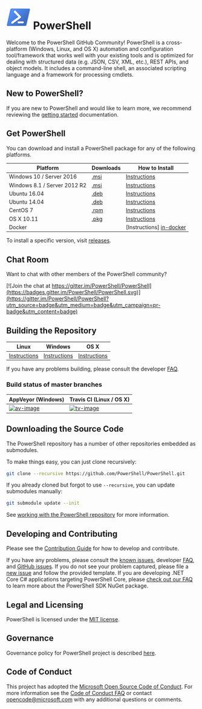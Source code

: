 ![logo][] PowerShell
====================

Welcome to the PowerShell GitHub Community!
PowerShell is a cross-platform (Windows, Linux, and OS X) automation and configuration tool/framework that works well with your existing tools and is optimized for dealing with structured data (e.g. JSON, CSV, XML, etc.), REST APIs, and object models.
It includes a command-line shell, an associated scripting language and a framework for processing cmdlets. 


[logo]: assets/Powershell_64.png

New to PowerShell?
------------------

If you are new to PowerShell and would like to learn more, we recommend reviewing the [getting started][] documentation.

[getting started]: docs/learning-powershell

Get PowerShell
--------------

You can download and install a PowerShell package for any of the following platforms.

| Platform                       | Downloads              | How to Install                |
| ------------------------------ | ---------------------- | ----------------------------- |
| Windows 10 / Server 2016       | [.msi][rl-windows10]   | [Instructions][in-windows]    |
| Windows 8.1 / Server 2012 R2   | [.msi][rl-windows81]   | [Instructions][in-windows]    |
| Ubuntu 16.04                   | [.deb][rl-ubuntu16]    | [Instructions][in-ubuntu16]   |
| Ubuntu 14.04                   | [.deb][rl-ubuntu14]    | [Instructions][in-ubuntu14]   |
| CentOS 7                       | [.rpm][rl-centos]      | [Instructions][in-centos]     |
| OS X 10.11                     | [.pkg][rl-osx]         | [Instructions][in-osx]        |
| Docker                         |                        | [Instructions] [in-docker]    |

[rl-windows10]: https://github.com/PowerShell/PowerShell/releases/download/v6.0.0-alpha.9/PowerShell_6.0.0.9-alpha.9-win10-x64.msi
[rl-windows81]: https://github.com/PowerShell/PowerShell/releases/download/v6.0.0-alpha.9/PowerShell_6.0.0.9-alpha.9-win81-x64.msi
[rl-ubuntu16]: https://github.com/PowerShell/PowerShell/releases/download/v6.0.0-alpha.9/powershell_6.0.0-alpha.9-1ubuntu1.16.04.1_amd64.deb
[rl-ubuntu14]: https://github.com/PowerShell/PowerShell/releases/download/v6.0.0-alpha.9/powershell_6.0.0-alpha.9-1ubuntu1.14.04.1_amd64.deb
[rl-centos]: https://github.com/PowerShell/PowerShell/releases/download/v6.0.0-alpha.9/powershell-6.0.0_alpha.9-1.el7.centos.x86_64.rpm
[rl-osx]: https://github.com/PowerShell/PowerShell/releases/download/v6.0.0-alpha.9/powershell-6.0.0-alpha.9.pkg

[installation]: docs/installation
[in-windows]: docs/installation/windows.md#msi
[in-ubuntu14]: docs/installation/linux.md#ubuntu-1404
[in-ubuntu16]: docs/installation/linux.md#ubuntu-1604
[in-centos]: docs/installation/linux.md#centos-7
[in-osx]: docs/installation/linux.md#os-x-1011
[in-docker]: docs/installation/docker.md

To install a specific version, visit [releases](https://github.com/PowerShell/PowerShell/releases).

Chat Room
---------

Want to chat with other members of the PowerShell community?

[![Join the chat at https://gitter.im/PowerShell/PowerShell](https://badges.gitter.im/PowerShell/PowerShell.svg)](https://gitter.im/PowerShell/PowerShell?utm_source=badge&utm_medium=badge&utm_campaign=pr-badge&utm_content=badge)

Building the Repository
-----------------------

| Linux                    | Windows                    | OS X                   |
|--------------------------|----------------------------|------------------------|
| [Instructions][bd-linux] | [Instructions][bd-windows] | [Instructions][bd-osx] |

If you have any problems building, please consult the developer [FAQ][].

### Build status of master branches

| AppVeyor (Windows)       | Travis CI (Linux / OS X) |
|--------------------------|--------------------------|
| [![av-image][]][av-site] | [![tv-image][]][tv-site] |

[bd-linux]: docs/building/linux.md
[bd-windows]: docs/building/windows-core.md
[bd-osx]: docs/building/osx.md

[FAQ]: docs/FAQ.md

[tv-image]: https://travis-ci.org/PowerShell/PowerShell.svg?branch=master
[tv-site]: https://travis-ci.org/PowerShell/PowerShell/branches
[av-image]: https://ci.appveyor.com/api/projects/status/nsng9iobwa895f98/branch/master?svg=true
[av-site]: https://ci.appveyor.com/project/PowerShell/powershell

Downloading the Source Code
---------------------------

The PowerShell repository has a number of other repositories embedded as submodules.

To make things easy, you can just clone recursively:

```sh
git clone --recursive https://github.com/PowerShell/PowerShell.git
```

If you already cloned but forgot to use `--recursive`, you can update submodules manually:

```sh
git submodule update --init
```

See [working with the PowerShell repository](docs/git) for more information.

Developing and Contributing
--------------------------

Please see the [Contribution Guide][] for how to develop and contribute.

If you have any problems, please consult the [known issues][], developer [FAQ][], and [GitHub issues][].
If you do not see your problem captured, please file a [new issue][] and follow the provided template.
If you are developing .NET Core C# applications targeting PowerShell Core, please [check out our FAQ][] to learn more about the PowerShell SDK NuGet package. 

[check out our FAQ]: docs/FAQ.md#where-do-i-get-the-powershell-core-sdk-package
[Contribution Guide]: .github/CONTRIBUTING.md
[known issues]: docs/KNOWNISSUES.md
[GitHub issues]: https://github.com/PowerShell/PowerShell/issues
[new issue]:https://github.com/PowerShell/PowerShell/issues/new

Legal and Licensing
-------------------

PowerShell is licensed under the [MIT license][].

[MIT license]: LICENSE.txt

Governance
-------------------

Governance policy for PowerShell project is described [here][].  

[here]: https://github.com/PowerShell/PowerShell/blob/master/docs/community/governance.md

Code of Conduct
---------------

This project has adopted the [Microsoft Open Source Code of Conduct][conduct-code].
For more information see the [Code of Conduct FAQ][conduct-FAQ] or contact [opencode@microsoft.com][conduct-email] with any additional questions or comments.

[conduct-code]: http://opensource.microsoft.com/codeofconduct/
[conduct-FAQ]: http://opensource.microsoft.com/codeofconduct/faq/
[conduct-email]: mailto:opencode@microsoft.com
